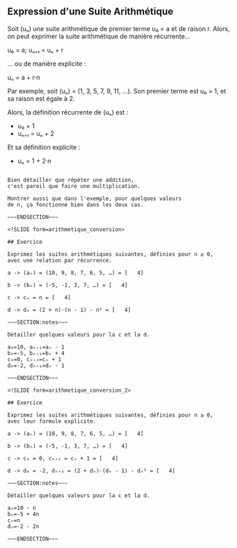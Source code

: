 <!SLIDE>

## Expression d'une Suite Arithmétique

Soit (uₙ) une suite arithmétique de premier terme u₀ = a et de raison r.
Alors, on peut exprimer la suite arithmétique de manière récurrente…

u₀ = a;  uₙ₊₁ = uₙ + r

… ou de manière explicite :

uₙ = a + r·n


Par exemple, soit (uₙ) = (1, 3, 5, 7, 9, 11, …).
Son premier terme est u₀ = 1, et sa raison est égale à 2.

Alors, la définition récurrente de (uₙ) est :

 - u₀ = 1
 - uₙ₊₁ = uₙ + 2

Et sa définition explicite :

 - uₙ = 1 + 2·n

~~~SECTION:notes~~~

Bien détailler que répéter une addition,
c'est pareil que faire une multiplication.

Montrer aussi que dans l'exemple, pour quelques valeurs
de n, ça fonctionne bien dans les deux cas.

~~~ENDSECTION~~~

<!SLIDE form=arithmetique_conversion>

## Exercice

Exprimez les suites arithmétiques suivantes, définies pour n ≥ 0,
avec une relation par récurrence.

a -> (aₙ) = (10, 9, 8, 7, 6, 5, …) = [   4]

b -> (bₙ) = (-5, -1, 3, 7, …) = [   4]

c -> cₙ = n = [   4]

d -> dₙ = (2 + n)·(n - 1) - n² = [   4]

~~~SECTION:notes~~~

Détailler quelques valeurs pour la c et la d.

a₀=10, aₙ₊₁=aₙ - 1
b₀=-5, bₙ₊₁=bₙ + 4
c₀=0, cₙ₊₁=cₙ + 1
d₀=-2, dₙ₊₁=dₙ - 1

~~~ENDSECTION~~~

<!SLIDE form=arithmetique_conversion_2>

## Exercice

Exprimez les suites arithmétiques suivantes, définies pour n ≥ 0,
avec leur formule explicite.

a -> (aₙ) = (10, 9, 8, 7, 6, 5, …) = [   4]

b -> (bₙ) = (-5, -1, 3, 7, …) = [   4]

c -> c₀ = 0, cₙ₊₁ = cₙ + 1 = [   4]

d -> d₀ = -2, dₙ₊₁ = (2 + dₙ)·(dₙ - 1) - dₙ² = [   4]

~~~SECTION:notes~~~

Détailler quelques valeurs pour la c et la d.

aₙ=10 - n
bₙ=-5 + 4n
cₙ=n
dₙ=-2 - 2n

~~~ENDSECTION~~~
